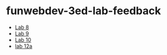 # funwebdev-3ed-lab-feedback

- [Lab 8](lab08.md)
- [Lab 9](lab09.md)
- [Lab 10](lab10.md)
- [lab 12a](lab12a.md)